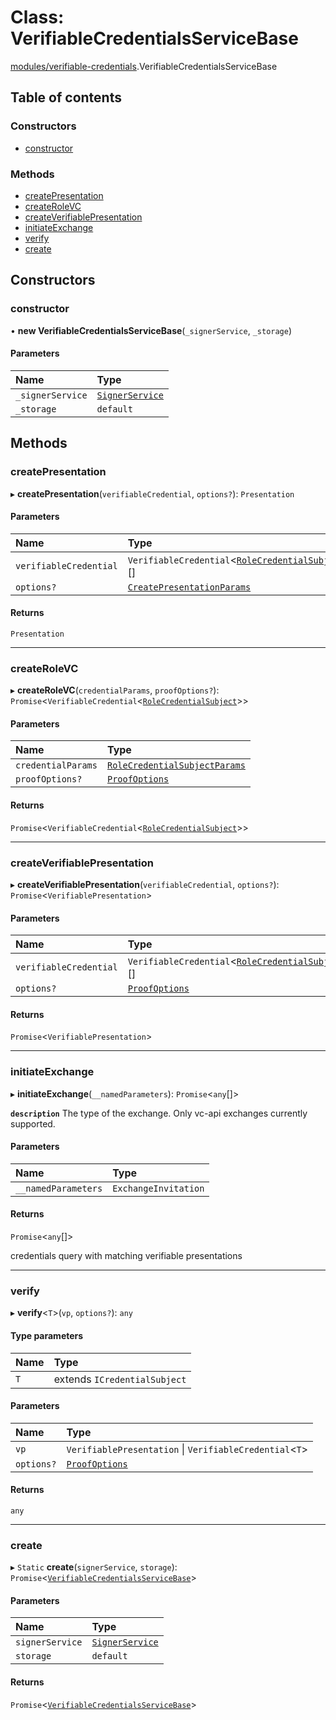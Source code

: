 # Class: VerifiableCredentialsServiceBase

[modules/verifiable-credentials](../modules/modules_verifiable_credentials.md).VerifiableCredentialsServiceBase

## Table of contents

### Constructors

- [constructor](modules_verifiable_credentials.VerifiableCredentialsServiceBase.md#constructor)

### Methods

- [createPresentation](modules_verifiable_credentials.VerifiableCredentialsServiceBase.md#createpresentation)
- [createRoleVC](modules_verifiable_credentials.VerifiableCredentialsServiceBase.md#createrolevc)
- [createVerifiablePresentation](modules_verifiable_credentials.VerifiableCredentialsServiceBase.md#createverifiablepresentation)
- [initiateExchange](modules_verifiable_credentials.VerifiableCredentialsServiceBase.md#initiateexchange)
- [verify](modules_verifiable_credentials.VerifiableCredentialsServiceBase.md#verify)
- [create](modules_verifiable_credentials.VerifiableCredentialsServiceBase.md#create)

## Constructors

### constructor

• **new VerifiableCredentialsServiceBase**(`_signerService`, `_storage`)

#### Parameters

| Name | Type |
| :------ | :------ |
| `_signerService` | [`SignerService`](modules_signer.SignerService.md) |
| `_storage` | `default` |

## Methods

### createPresentation

▸ **createPresentation**(`verifiableCredential`, `options?`): `Presentation`

#### Parameters

| Name | Type |
| :------ | :------ |
| `verifiableCredential` | `VerifiableCredential`<[`RoleCredentialSubject`](../interfaces/modules_verifiable_credentials.RoleCredentialSubject.md)\>[] |
| `options?` | [`CreatePresentationParams`](../interfaces/modules_verifiable_credentials.CreatePresentationParams.md) |

#### Returns

`Presentation`

___

### createRoleVC

▸ **createRoleVC**(`credentialParams`, `proofOptions?`): `Promise`<`VerifiableCredential`<[`RoleCredentialSubject`](../interfaces/modules_verifiable_credentials.RoleCredentialSubject.md)\>\>

#### Parameters

| Name | Type |
| :------ | :------ |
| `credentialParams` | [`RoleCredentialSubjectParams`](../interfaces/modules_verifiable_credentials.RoleCredentialSubjectParams.md) |
| `proofOptions?` | [`ProofOptions`](../interfaces/modules_verifiable_credentials.ProofOptions.md) |

#### Returns

`Promise`<`VerifiableCredential`<[`RoleCredentialSubject`](../interfaces/modules_verifiable_credentials.RoleCredentialSubject.md)\>\>

___

### createVerifiablePresentation

▸ **createVerifiablePresentation**(`verifiableCredential`, `options?`): `Promise`<`VerifiablePresentation`\>

#### Parameters

| Name | Type |
| :------ | :------ |
| `verifiableCredential` | `VerifiableCredential`<[`RoleCredentialSubject`](../interfaces/modules_verifiable_credentials.RoleCredentialSubject.md)\>[] |
| `options?` | [`ProofOptions`](../interfaces/modules_verifiable_credentials.ProofOptions.md) |

#### Returns

`Promise`<`VerifiablePresentation`\>

___

### initiateExchange

▸ **initiateExchange**(`__namedParameters`): `Promise`<`any`[]\>

**`description`** The type of the exchange. Only vc-api exchanges currently supported.

#### Parameters

| Name | Type |
| :------ | :------ |
| `__namedParameters` | `ExchangeInvitation` |

#### Returns

`Promise`<`any`[]\>

credentials query with matching verifiable presentations

___

### verify

▸ **verify**<`T`\>(`vp`, `options?`): `any`

#### Type parameters

| Name | Type |
| :------ | :------ |
| `T` | extends `ICredentialSubject` |

#### Parameters

| Name | Type |
| :------ | :------ |
| `vp` | `VerifiablePresentation` \| `VerifiableCredential`<`T`\> |
| `options?` | [`ProofOptions`](../interfaces/modules_verifiable_credentials.ProofOptions.md) |

#### Returns

`any`

___

### create

▸ `Static` **create**(`signerService`, `storage`): `Promise`<[`VerifiableCredentialsServiceBase`](modules_verifiable_credentials.VerifiableCredentialsServiceBase.md)\>

#### Parameters

| Name | Type |
| :------ | :------ |
| `signerService` | [`SignerService`](modules_signer.SignerService.md) |
| `storage` | `default` |

#### Returns

`Promise`<[`VerifiableCredentialsServiceBase`](modules_verifiable_credentials.VerifiableCredentialsServiceBase.md)\>
